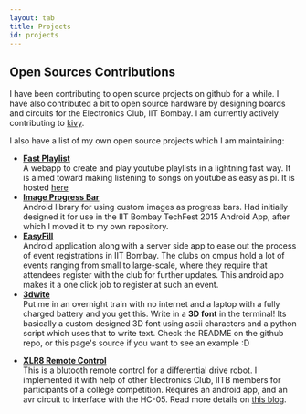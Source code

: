 ```yaml
---
layout: tab
title: Projects
id: projects
---
```


Open Sources Contributions
---------------------

I have been contributing to open source projects on github for a while. I have also contributed a bit to open source hardware by designing boards and circuits for the Electronics Club, IIT Bombay. I am currently actively contributing to [kivy](https://github.com/kivy). 

I also have a list of my own open source projects which I am maintaining:

 - [**Fast Playlist**](https://github.com/udiboy1209/fast_playlist)<br>
   A webapp to create and play youtube playlists in a lightning fast way. It is aimed toward making listening to songs on youtube as easy as pi. It is hosted [here](https://udiboy1209/github.io/fast_playlist)
 - [**Image Progress Bar**](https://github.com/udiboy1209/ImageProgressBar)<br>
   Android library for using custom images as progress bars. Had initially designed it for use in the IIT Bombay TechFest 2015 Android App, after which I moved it to my own repository.
 - [**EasyFill**](https://github.com/Sumith1896/EasyFill)<br>
   Android application along with a server side app to ease out the process of event registrations in IIT Bombay. The clubs on cmpus hold a lot of events ranging from small to large-scale, where they require that attendees register with the club for further updates. This android app makes it a one click job to register at such an event.
 - [**3dwite**](https://github.com/udiboy1209/3dwrite)<br>
   Put me in an overnight train with no internet and a laptop with a fully charged battery and you get this. Write in a **3D font** in the terminal! Its basically a custom designed 3D font using ascii characters and a python script which uses that to write text. Check the README on the github repo, or this page's source if you want to see an example :D

<!--
 ____                                                                _____         ____ 
|\   \                                                              |\    \       |\   \
| \   \                                 _____     _____             | \    \      | \   \
\  \   \  _________       ___________  |\    \   |\    \           _\__\    \____ \  \   \  _________       ___________     _______    ____       ___________
 \  \   \/         \     /   _____   \ | \    \  | \    \         |\             \ \  \   \/         \     /   _____   \   |\__    \  /    \     /   _____   \ 
  \  \      _____   \   /   /_____\   \\  \    \  \ \    \        | \____      ___\ \  \      _____   \   /   /_____\   \  || |\    \/   ___\   /   /_____\   \ 
   \  \    /|___|\   \ |\       _____/| \  \    \__\/     \       \ |    |\    \  |  \  \    /|___|\   \ |\       _____/|  \|_| \       /|__|  |\       _____/| 
    \  \   \/   \ \   \| \     /|____|/  \  \__________/\  \       \|____| \    \_|   \  \   \/   \ \   \| \     /|____|/     \  \     //      | \     /|____|/
     \  \   \    \ \   \  \    \/_______/\\ | ________|_/   \            \  \    \_____\  \   \    \ \   \  \    \/_______/\   \  \    \       \  \    \/_______/\
      \  \___\    \ \___\  \_____________/|\||\             /|            \  \         \\  \___\    \ \___\  \_____________/|   \  \____\       \  \_____________/|
       \ |   |     \|   |\ |            | |  | \___________/ |             \  \_______/| \ |   |     \|   |\ |            | |    \ |    |        \ |            | /
        \|___|      |___| \|____________|/   \ |           | /              \ |       ||  \|___|      |___| \|____________|/      \|____|         \|____________|/                                                                
                                              \|___________|/                \|_______|/                                                                                                                                          
-->

 - [**XLR8 Remote Control**](https://github.com/elec-club-iitb/xlr8-remote-control)<br>
   This is a blutooth remote control for a differential drive robot. I implemented it with help of other Electronics Club, IITB members for participants of a college competition. Requires an android app, and an avr circuit to interface with the HC-05. Read more details on [this blog](https://elec-club-iitb.github.io/blog/2016/03/remote-controlling-a-bot-with-android).
